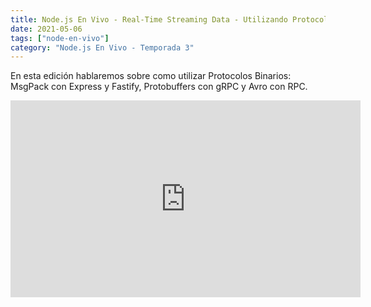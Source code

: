 ```yaml
---
title: Node.js En Vivo - Real-Time Streaming Data - Utilizando Protocolos Binarios [es]
date: 2021-05-06
tags: ["node-en-vivo"]
category: "Node.js En Vivo - Temporada 3"
---
```


En esta edición hablaremos sobre como utilizar Protocolos Binarios: MsgPack con Express y Fastify, Protobuffers con gRPC y Avro con RPC.

<iframe class="mt-2" width="560" height="315" src="https://www.youtube.com/embed/tTFzPiud1ak" title="YouTube video player" frameborder="0" allow="accelerometer; autoplay; clipboard-write; encrypted-media; gyroscope; picture-in-picture" allowfullscreen></iframe>
